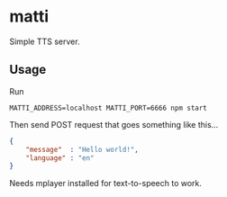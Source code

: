 # matti
Simple TTS server.

## Usage

Run

```shell
MATTI_ADDRESS=localhost MATTI_PORT=6666 npm start
```

Then send POST request that goes something like this...

```json
{
    "message"  : "Hello world!",
    "language" : "en"
}
```

Needs mplayer installed for text-to-speech to work.
